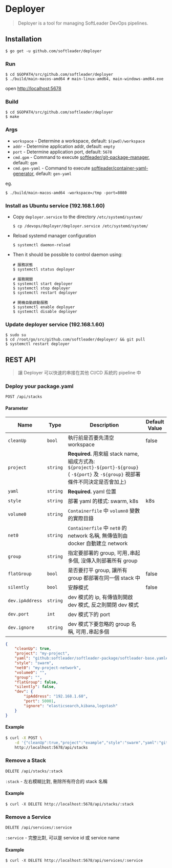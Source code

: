 # Deployer

> Deployer is a tool for managing SoftLeader DevOps pipelines.

## Installation

```shell
$ go get -u github.com/softleader/deployer
```

### Run

```shell
$ cd $GOPATH/src/github.com/softleader/deployer
$ ./build/main-macos-amd64 # main-linux-amd64, main-windows-amd64.exe
```

open [http://localhost:5678](http://localhost:5678)

### Build

```shell
$ cd $GOPATH/src/github.com/softleader/deployer
$ make
```

### Args

- `workspace` - Determine a workspace, default: `$(pwd)/workspace`
- `addr` - Determine application addr, default: `empty`
- `port` - Determine application port, default: `5678`
- `cmd.gpm` - Command to execute [softleader/git-package-manager](https://github.com/softleader/git-package-manager), default: `gpm`
- `cmd.gen-yaml` - Command to execute [softleader/container-yaml-generator](https://github.com/softleader/container-yaml-generator), default: `gen-yaml`

eg.

```shell
$ ./build/main-macos-amd64 -workspace=/tmp -port=8080
```

### Install as Ubuntu service (192.168.1.60)

- Copy `deployer.service` to the directory `/etc/systemd/system/`

  ````shell
  $ cp /devops/deployer/deployer.service /etc/systemd/system/
  ````

- Reload systemd manager configuration

  ````shell
  $ systemctl daemon-reload
  ````

- Then it should be possible to control daemon using:

  ```shell
  # 服務狀態
  $ systemctl status deployer

  # 服務開關
  $ systemctl start deployer
  $ systemctl stop deployer
  $ systemctl restart deployer

  # 開機自動啟動服務
  $ systemctl enable deployer
  $ systemctl disable deployer
  ```

### Update deployer service (192.168.1.60)

```shell
$ sudo su
$ cd /root/go/src/github.com/softleader/deployer/ && git pull
$ systemctl restart deployer
```

## REST API

> 讓 Deployer 可以快速的串接在其他 CI/CD 系統的 pipeline 中

### Deploy your package.yaml

```
POST /api/stacks
```

#### Parameter

| Name | Type | Description | Default Value |
|------|------|-------------|---------------|
| `cleanUp` | `bool` | 執行前是否要先清空 workspace | false |
| `project` | `string` | **Required.** 用來組 stack name, 組成方式為: `${project}-${port}-${group}` ( `-${port}` 及 `-${group}` 視部署條件不同決定是否會加上) | |
| `yaml` | `string` | **Required.** yaml 位置 | |
| `style` | `string` | 部署 yaml 的樣式: swarm, k8s | k8s |
| `volume0` | `string` | `Containerfile` 中 `volumn0` 變數的實際目錄 | |
| `net0` | `string` | `Containerfile` 中 `net0` 的 network 名稱, 無傳值則由 docker 自動建立 network | |
| `group` | `string` | 指定要部署的 group, 可用`,`串起多個, 沒傳入則部署所有 group | |
| `flatGroup` | `bool` | 是否要打平 group, 讓所有 group 都部署在同一個 stack 中 | false |
| `silently` | `bool` | 安靜模式 | false |
| `dev.ipAddress` | `string` | dev 模式的 ip, 有傳值則開啟 dev 模式, 反之則關閉 dev 模式 | |
| `dev.port` | `int` | dev 模式下的 port | |
| `dev.ignore` | `string` | dev 模式下要忽略的 group 名稱, 可用`,`串起多個 | |

```json
{
    "cleanUp": true,
    "project": "my-project",
    "yaml": "github:softleader/softleader-package/softleader-base.yaml#master",
    "style": "swarm",
    "net0": "my-project-network",
    "volume0": "",
    "group": "",
    "flatGroup": false,
    "silently": false,
    "dev": {
    	"ipAddress": "192.168.1.60",
    	"port": 50001,
    	"ignore": "elasticsearch,kibana,logstash"
    }
}
```

#### Example

```sh
$ curl -X POST \
    -d '{"cleanUp":true,"project":"example","style":"swarm","yaml":"github:softleader/softleader-package/softleader-base.yaml#master"}' \
    http://localhost:5678/api/stacks
```

### Remove a Stack

```
DELETE /api/stacks/:stack
```

`:stack` - 左右模糊比對, 刪除所有符合的 stack 名稱

#### Example

```
$ curl -X DELETE http://localhost:5678/api/stacks/:stack
```

### Remove a Service

```
DELETE /api/services/:service
```

`:service` - 完整比對, 可以是 service id 或 service name

#### Example

```
$ curl -X DELETE http://localhost:5678/api/services/:service
```
